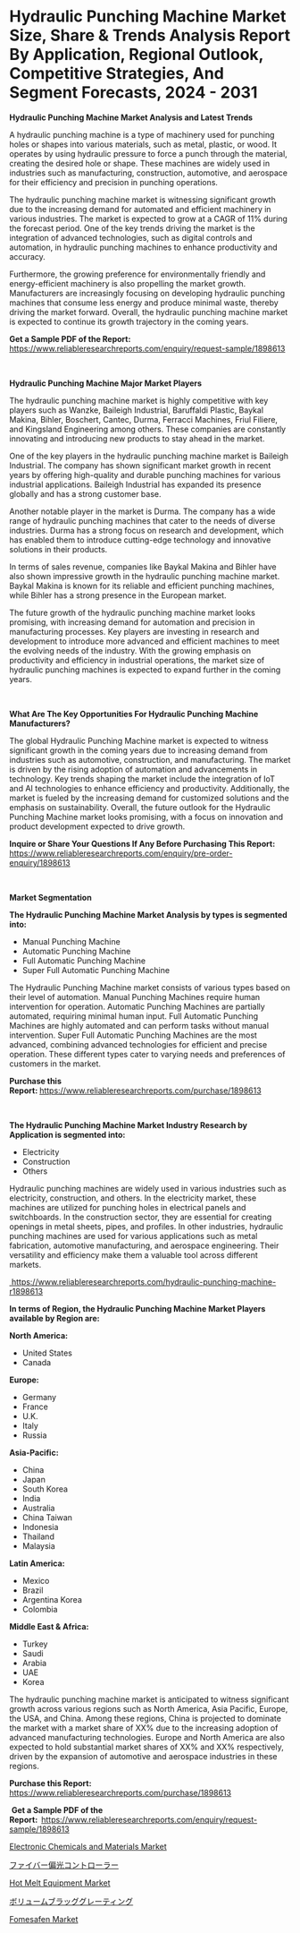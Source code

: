 <p><h1>Hydraulic Punching Machine Market Size, Share & Trends Analysis Report By Application, Regional Outlook, Competitive Strategies, And Segment Forecasts, 2024 - 2031</h1></p><p><strong>Hydraulic Punching Machine Market Analysis and Latest Trends</strong></p>
<p><p>A hydraulic punching machine is a type of machinery used for punching holes or shapes into various materials, such as metal, plastic, or wood. It operates by using hydraulic pressure to force a punch through the material, creating the desired hole or shape. These machines are widely used in industries such as manufacturing, construction, automotive, and aerospace for their efficiency and precision in punching operations.</p><p>The hydraulic punching machine market is witnessing significant growth due to the increasing demand for automated and efficient machinery in various industries. The market is expected to grow at a CAGR of 11% during the forecast period. One of the key trends driving the market is the integration of advanced technologies, such as digital controls and automation, in hydraulic punching machines to enhance productivity and accuracy.</p><p>Furthermore, the growing preference for environmentally friendly and energy-efficient machinery is also propelling the market growth. Manufacturers are increasingly focusing on developing hydraulic punching machines that consume less energy and produce minimal waste, thereby driving the market forward. Overall, the hydraulic punching machine market is expected to continue its growth trajectory in the coming years.</p></p>
<p><strong>Get a Sample PDF of the Report:&nbsp;</strong> <a href="https://www.reliableresearchreports.com/enquiry/request-sample/1898613">https://www.reliableresearchreports.com/enquiry/request-sample/1898613</a></p>
<p>&nbsp;</p>
<p><strong>Hydraulic Punching Machine Major Market Players</strong></p>
<p><p>The hydraulic punching machine market is highly competitive with key players such as Wanzke, Baileigh Industrial, Baruffaldi Plastic, Baykal Makina, Bihler, Boschert, Cantec, Durma, Ferracci Machines, Friul Filiere, and Kingsland Engineering among others. These companies are constantly innovating and introducing new products to stay ahead in the market.</p><p>One of the key players in the hydraulic punching machine market is Baileigh Industrial. The company has shown significant market growth in recent years by offering high-quality and durable punching machines for various industrial applications. Baileigh Industrial has expanded its presence globally and has a strong customer base.</p><p>Another notable player in the market is Durma. The company has a wide range of hydraulic punching machines that cater to the needs of diverse industries. Durma has a strong focus on research and development, which has enabled them to introduce cutting-edge technology and innovative solutions in their products.</p><p>In terms of sales revenue, companies like Baykal Makina and Bihler have also shown impressive growth in the hydraulic punching machine market. Baykal Makina is known for its reliable and efficient punching machines, while Bihler has a strong presence in the European market.</p><p>The future growth of the hydraulic punching machine market looks promising, with increasing demand for automation and precision in manufacturing processes. Key players are investing in research and development to introduce more advanced and efficient machines to meet the evolving needs of the industry. With the growing emphasis on productivity and efficiency in industrial operations, the market size of hydraulic punching machines is expected to expand further in the coming years.</p></p>
<p>&nbsp;</p>
<p><strong>What Are The Key Opportunities For Hydraulic Punching Machine Manufacturers?</strong></p>
<p><p>The global Hydraulic Punching Machine market is expected to witness significant growth in the coming years due to increasing demand from industries such as automotive, construction, and manufacturing. The market is driven by the rising adoption of automation and advancements in technology. Key trends shaping the market include the integration of IoT and AI technologies to enhance efficiency and productivity. Additionally, the market is fueled by the increasing demand for customized solutions and the emphasis on sustainability. Overall, the future outlook for the Hydraulic Punching Machine market looks promising, with a focus on innovation and product development expected to drive growth.</p></p>
<p><strong>Inquire or Share Your Questions If Any Before Purchasing This Report:</strong> <a href="https://www.reliableresearchreports.com/enquiry/pre-order-enquiry/1898613">https://www.reliableresearchreports.com/enquiry/pre-order-enquiry/1898613</a></p>
<p>&nbsp;</p>
<p><strong>Market Segmentation</strong></p>
<p><strong>The Hydraulic Punching Machine Market Analysis by types is segmented into:</strong></p>
<p><ul><li>Manual Punching Machine</li><li>Automatic Punching Machine</li><li>Full Automatic Punching Machine</li><li>Super Full Automatic Punching Machine</li></ul></p>
<p><p>The Hydraulic Punching Machine market consists of various types based on their level of automation. Manual Punching Machines require human intervention for operation. Automatic Punching Machines are partially automated, requiring minimal human input. Full Automatic Punching Machines are highly automated and can perform tasks without manual intervention. Super Full Automatic Punching Machines are the most advanced, combining advanced technologies for efficient and precise operation. These different types cater to varying needs and preferences of customers in the market.</p></p>
<p><strong>Purchase this Report:&nbsp;</strong><a href="https://www.reliableresearchreports.com/purchase/1898613">https://www.reliableresearchreports.com/purchase/1898613</a></p>
<p>&nbsp;</p>
<p><strong>The Hydraulic Punching Machine Market Industry Research by Application is segmented into:</strong></p>
<p><ul><li>Electricity</li><li>Construction</li><li>Others</li></ul></p>
<p><p>Hydraulic punching machines are widely used in various industries such as electricity, construction, and others. In the electricity market, these machines are utilized for punching holes in electrical panels and switchboards. In the construction sector, they are essential for creating openings in metal sheets, pipes, and profiles. In other industries, hydraulic punching machines are used for various applications such as metal fabrication, automotive manufacturing, and aerospace engineering. Their versatility and efficiency make them a valuable tool across different markets.</p></p>
<p><a href="https://www.reliableresearchreports.com/hydraulic-punching-machine-r1898613">&nbsp;https://www.reliableresearchreports.com/hydraulic-punching-machine-r1898613</a></p>
<p><strong>In terms of Region, the Hydraulic Punching Machine Market Players available by Region are:</strong></p>
<p>
    <p> <strong> North America: </strong>
        <ul>
            <li>United States</li>
            <li>Canada</li>
        </ul>
        </p> 
    <p> <strong> Europe: </strong>
        <ul>
            <li>Germany</li>
            <li>France</li>
            <li>U.K.</li>
            <li>Italy</li>
            <li>Russia</li>
        </ul>
        </p> 
    <p> <strong> Asia-Pacific: </strong>
        <ul>
            <li>China</li>
            <li>Japan</li>
            <li>South Korea</li>
            <li>India</li>
            <li>Australia</li>
            <li>China Taiwan</li>
            <li>Indonesia</li>
            <li>Thailand</li>
            <li>Malaysia</li>
        </ul>
        </p> 
    <p> <strong> Latin America: </strong>
        <ul>
            <li>Mexico</li>
            <li>Brazil</li>
            <li>Argentina Korea</li>
            <li>Colombia</li>
        </ul>
        </p> 
    <p> <strong> Middle East & Africa: </strong>
        <ul>
            <li>Turkey</li>
            <li>Saudi</li>
            <li>Arabia</li>
            <li>UAE</li>
            <li>Korea</li>
        </ul>
    </p>
    </p>
<p><p>The hydraulic punching machine market is anticipated to witness significant growth across various regions such as North America, Asia Pacific, Europe, the USA, and China. Among these regions, China is projected to dominate the market with a market share of XX% due to the increasing adoption of advanced manufacturing technologies. Europe and North America are also expected to hold substantial market shares of XX% and XX% respectively, driven by the expansion of automotive and aerospace industries in these regions.</p></p>
<p><strong>Purchase this Report: </strong><a href="https://www.reliableresearchreports.com/purchase/1898613">https://www.reliableresearchreports.com/purchase/1898613</a></p>
<p>&nbsp;<strong>Get a Sample PDF of the Report:&nbsp;&nbsp;</strong><a href="https://www.reliableresearchreports.com/enquiry/request-sample/1898613">https://www.reliableresearchreports.com/enquiry/request-sample/1898613</a></p>
<p><strong></strong></p>
<p><p><a href="https://issuu.com/reportprime-2/docs/electronic-chemicals-and-materials-market-size-203">Electronic Chemicals and Materials Market</a></p><p><a href="https://github.com/EstaSprer20231/Market-Research-Report-List-1/blob/main/612715038718.md">ファイバー偏光コントローラー</a></p><p><a href="https://github.com/dx0328/Market-Research-Report-List-2/blob/main/hot-melt-equipment-market.md">Hot Melt Equipment Market</a></p><p><a href="https://github.com/vlcostes/Market-Research-Report-List-1/blob/main/794104838717.md">ボリュームブラッググレーティング</a></p><p><a href="https://issuu.com/reportprime-2/docs/fomesafen-market-size-2030.pptx">Fomesafen Market</a></p></p>